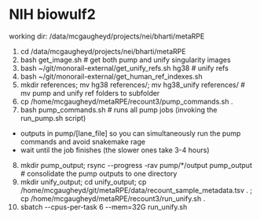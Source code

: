 # NIH biowulf2

working dir: /data/mcgaugheyd/projects/nei/bharti/metaRPE

1. cd /data/mcgaugheyd/projects/nei/bharti/metaRPE
2. bash get_image.sh # get both pump and unify singularity images
3. bash ~/git/monorail-external/get_unify_refs.sh hg38 # unify refs
4. bash ~/git/monorail-external/get_human_ref_indexes.sh
5. mkdir references; mv hg38 references/; mv hg38_unify references/ # mv pump and unify ref folders to subfolder
6. cp /home/mcgaugheyd/metaRPE/recount3/pump_commands.sh . 
7. bash pump_commands.sh # runs all pump jobs (invoking the run_pump.sh script)
  - outputs in pump/[lane_file] so you can simultaneously run the pump commands and avoid snakemake rage
  - wait until the job finishes (the slower ones take 3-4 hours)
8. mkdir pump_output; rsync --progress -rav pump/*/output pump_output # consolidate the pump outputs to one directory
9. mkdir unify_output; cd unify_output; cp /home/mcgaugheyd/git/metaRPE/data/recount_sample_metadata.tsv . ; cp /home/mcgaugheyd/metaRPE/recount3/run_unify.sh .
10. sbatch --cpus-per-task 6 --mem=32G run_unify.sh
